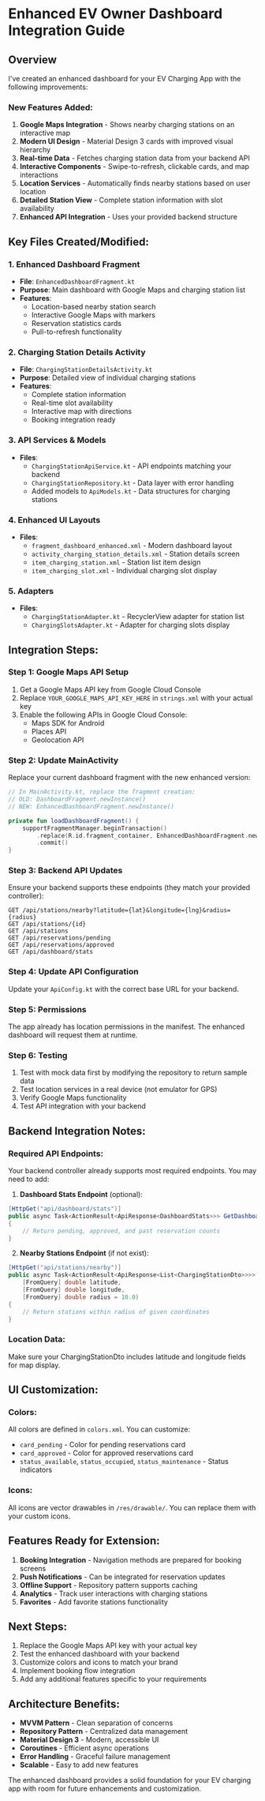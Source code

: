 # Enhanced EV Owner Dashboard Integration Guide

## Overview

I've created an enhanced dashboard for your EV Charging App with the following improvements:

### New Features Added:

1. **Google Maps Integration** - Shows nearby charging stations on an interactive map
2. **Modern UI Design** - Material Design 3 cards with improved visual hierarchy
3. **Real-time Data** - Fetches charging station data from your backend API
4. **Interactive Components** - Swipe-to-refresh, clickable cards, and map interactions
5. **Location Services** - Automatically finds nearby stations based on user location
6. **Detailed Station View** - Complete station information with slot availability
7. **Enhanced API Integration** - Uses your provided backend structure

## Key Files Created/Modified:

### 1. Enhanced Dashboard Fragment

- **File**: `EnhancedDashboardFragment.kt`
- **Purpose**: Main dashboard with Google Maps and charging station list
- **Features**:
  - Location-based nearby station search
  - Interactive Google Maps with markers
  - Reservation statistics cards
  - Pull-to-refresh functionality

### 2. Charging Station Details Activity

- **File**: `ChargingStationDetailsActivity.kt`
- **Purpose**: Detailed view of individual charging stations
- **Features**:
  - Complete station information
  - Real-time slot availability
  - Interactive map with directions
  - Booking integration ready

### 3. API Services & Models

- **Files**:
  - `ChargingStationApiService.kt` - API endpoints matching your backend
  - `ChargingStationRepository.kt` - Data layer with error handling
  - Added models to `ApiModels.kt` - Data structures for charging stations

### 4. Enhanced UI Layouts

- **Files**:
  - `fragment_dashboard_enhanced.xml` - Modern dashboard layout
  - `activity_charging_station_details.xml` - Station details screen
  - `item_charging_station.xml` - Station list item design
  - `item_charging_slot.xml` - Individual charging slot display

### 5. Adapters

- **Files**:
  - `ChargingStationAdapter.kt` - RecyclerView adapter for station list
  - `ChargingSlotsAdapter.kt` - Adapter for charging slots display

## Integration Steps:

### Step 1: Google Maps API Setup

1. Get a Google Maps API key from Google Cloud Console
2. Replace `YOUR_GOOGLE_MAPS_API_KEY_HERE` in `strings.xml` with your actual key
3. Enable the following APIs in Google Cloud Console:
   - Maps SDK for Android
   - Places API
   - Geolocation API

### Step 2: Update MainActivity

Replace your current dashboard fragment with the new enhanced version:

```kotlin
// In MainActivity.kt, replace the fragment creation:
// OLD: DashboardFragment.newInstance()
// NEW: EnhancedDashboardFragment.newInstance()

private fun loadDashboardFragment() {
    supportFragmentManager.beginTransaction()
        .replace(R.id.fragment_container, EnhancedDashboardFragment.newInstance())
        .commit()
}
```

### Step 3: Backend API Updates

Ensure your backend supports these endpoints (they match your provided controller):

```
GET /api/stations/nearby?latitude={lat}&longitude={lng}&radius={radius}
GET /api/stations/{id}
GET /api/stations
GET /api/reservations/pending
GET /api/reservations/approved
GET /api/dashboard/stats
```

### Step 4: Update API Configuration

Update your `ApiConfig.kt` with the correct base URL for your backend.

### Step 5: Permissions

The app already has location permissions in the manifest. The enhanced dashboard will request them at runtime.

### Step 6: Testing

1. Test with mock data first by modifying the repository to return sample data
2. Test location services in a real device (not emulator for GPS)
3. Verify Google Maps functionality
4. Test API integration with your backend

## Backend Integration Notes:

### Required API Endpoints:

Your backend controller already supports most required endpoints. You may need to add:

1. **Dashboard Stats Endpoint** (optional):

```csharp
[HttpGet("api/dashboard/stats")]
public async Task<ActionResult<ApiResponse<DashboardStats>>> GetDashboardStats()
{
    // Return pending, approved, and past reservation counts
}
```

2. **Nearby Stations Endpoint** (if not exist):

```csharp
[HttpGet("api/stations/nearby")]
public async Task<ActionResult<ApiResponse<List<ChargingStationDto>>>> GetNearbyStations(
    [FromQuery] double latitude,
    [FromQuery] double longitude,
    [FromQuery] double radius = 10.0)
{
    // Return stations within radius of given coordinates
}
```

### Location Data:

Make sure your ChargingStationDto includes latitude and longitude fields for map display.

## UI Customization:

### Colors:

All colors are defined in `colors.xml`. You can customize:

- `card_pending` - Color for pending reservations card
- `card_approved` - Color for approved reservations card
- `status_available`, `status_occupied`, `status_maintenance` - Status indicators

### Icons:

All icons are vector drawables in `/res/drawable/`. You can replace them with your custom icons.

## Features Ready for Extension:

1. **Booking Integration** - Navigation methods are prepared for booking screens
2. **Push Notifications** - Can be integrated for reservation updates
3. **Offline Support** - Repository pattern supports caching
4. **Analytics** - Track user interactions with charging stations
5. **Favorites** - Add favorite stations functionality

## Next Steps:

1. Replace the Google Maps API key with your actual key
2. Test the enhanced dashboard with your backend
3. Customize colors and icons to match your brand
4. Implement booking flow integration
5. Add any additional features specific to your requirements

## Architecture Benefits:

- **MVVM Pattern** - Clean separation of concerns
- **Repository Pattern** - Centralized data management
- **Material Design 3** - Modern, accessible UI
- **Coroutines** - Efficient async operations
- **Error Handling** - Graceful failure management
- **Scalable** - Easy to add new features

The enhanced dashboard provides a solid foundation for your EV charging app with room for future enhancements and customization.
